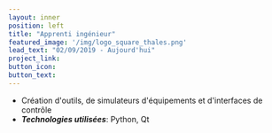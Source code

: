 ```yaml
---
layout: inner
position: left
title: "Apprenti ingénieur"
featured_image: '/img/logo_square_thales.png'
lead_text: "02/09/2019 - Aujourd'hui"
project_link:
button_icon:
button_text:
---
```

- Création d'outils, de simulateurs d'équipements et d'interfaces de contrôle
- **_Technologies utilisées_**: Python, Qt